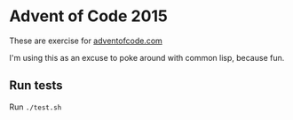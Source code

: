 # Advent of Code 2015

These are exercise for [adventofcode.com]()

I'm using this as an excuse to poke around with common lisp, because fun.

## Run tests

Run `./test.sh`
